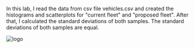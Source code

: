 In this lab, I read the data from csv file vehicles.csv and created the histograms and scatterplots for "current fleet" and "proposed fleet".
After that, I calculated the standard deviations of both samples.
The standard deviations of both samples are equal.

![logo](./scaterplot.png?raw=true)
